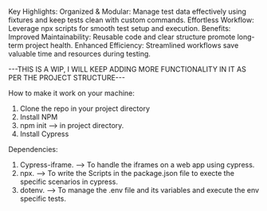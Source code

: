Key Highlights:
Organized & Modular: Manage test data effectively using fixtures and keep tests clean with custom commands.
Effortless Workflow: Leverage npx scripts for smooth test setup and execution.
Benefits:
Improved Maintainability: Reusable code and clear structure promote long-term project health.
Enhanced Efficiency: Streamlined workflows save valuable time and resources during testing.

---THIS IS A WIP, I WILL KEEP ADDING MORE FUNCTIONALITY IN IT AS PER THE PROJECT STRUCTURE---

How to make it work on your machine:
1. Clone the repo in your project directory
2. Install NPM
3. npm init --> in project directory.
4. Install Cypress

Dependencies:
1. Cypress-iframe. --> To handle the iframes on a web app using cypress.
2. npx. --> To write the Scripts in the package.json file to execte the specific scenarios in cypress.
3. dotenv. --> To manage the .env file and its variables and execute the env specific tests. 
